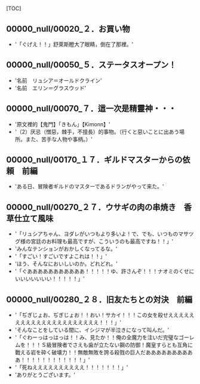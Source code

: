 # 

[TOC]

## 00000_null/00020_２．お買い物

- '「ぐげえ！！」舒萊斯瞪大了眼睛，倒在了那裡。'


## 00000_null/00050_５．ステータスオープン！

- '名前　リュシア＝オールドクライン'
- '名前　エリン＝グラスウッド'


## 00000_null/00070_７．這一次是精靈神・・・

- '原文裡的【鬼門】「きもん」【Kimonn】'
- '（2）厌忌（憎惡，棘手，不擅長）的事物。（行くと惡いことに出あう場所。また、苦手な人物や事柄。）'


## 00000_null/00170_１７．ギルドマスターからの依頼　前編

- 'ある日、冒険者ギルドのマスターであるドランがやって来た。'


## 00000_null/00270_２７．ウサギの肉の串焼き　香草仕立て風味

- '「リュシアちゃん、ヨダレがいつもより多いよ！で、でも、いつものマサツグ様の宮廷のお料理も最高ですが、こういうのも最高ですね！！」'
- 'みんなテンションがおかしくなってるな。'
- '「すごい！すごいですよこれは！！」'
- 'ほう、そんなにおいしいのか。どれどれ。'
- '「ぐあああああああああああ！！！！！ゆ、許さんぞ！！！ナオミのくせにいいいいいいい！！！！！」'


## 00000_null/00280_２８．旧友たちとの対決　前編

- '「ぢぎじょお、ぢぎじょお！！おい！サカイ！！！この女を殺せえええええええええええええええええええええ！！！」'
- 'そんなことをしている間に、イシジマが半泣きになって叫んだ。'
- '「ぐわーっはっはっは！！み、見たか！！俺の全魔力を注いだ完璧なゴーレムを！！！Ｓ級冒険者でさえも歯が立たない鋼の防御！魔皇すらとも互角に戰える岩を砕く破壊力！！無敵無敗を誇る殺戮の巨人だああああああああああ！！！！！！！！！！！！」'
- '「死ねええええええええええ！！！！！！！」'
- 'ありがとうございます。'
